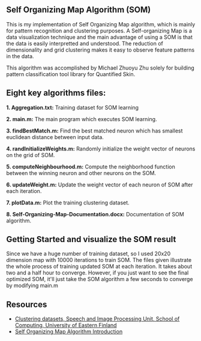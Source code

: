 Self Organizing Map Algorithm (SOM)
-----------------------------
This is my implementation of Self Organizing Map algorithm, which is mainly for pattern recognition and clustering purposes.
A Self-organizing Map is a data visualization technique and the main advantage of using a SOM is that the data is easily interpretted and understood. 
The reduction of dimensionality and grid clustering makes it easy to observe feature patterns in the data. 

This algorithm was accomplished by Michael Zhuoyu Zhu solely for building pattern classification tool library for Quantified Skin.

## Eight key algorithms files:
**1. Aggregation.txt:** Training dataset for SOM learning

**2. main.m:** The main program which executes SOM learning.

**3. findBestMatch.m:** Find the best matched neuron which has smallest euclidean distance between input data.

**4. randInitializeWeights.m:** Randomly initialize the weight vector of neurons on the grid of SOM.

**5. computeNeighbourhood.m:** Compute the neighborhood function between the winning neuron and other neurons on the SOM.

**6. updateWeight.m:** Update the weight vector of each neuron of SOM after each iteration.

**7. plotData.m:** Plot the training clustering dataset.

**8. Self-Organizing-Map-Documentation.docx:** Documentation of SOM algorithm.

## Getting Started and visualize the SOM result

Since we have a huge number of training dataset, so I used 20x20 dimension map with 10000 iterations to train SOM. The files given illustrate the whole process of training updated SOM at each iteration.
It takes about two and a half hour to converge. However, if you just want to see the final optimized SOM, it'll just take the SOM algorithm a few seconds to converge by modifying main.m

## Resources

* [Clustering datasets, Speech and Image Processing Unit, School of Computing, University of Eastern Finland](http://cs.joensuu.fi/sipu/datasets/)
* [Self Organizing Map Algorithm Introduction](http://www.cs.hmc.edu/~kpang/nn/som.html)



